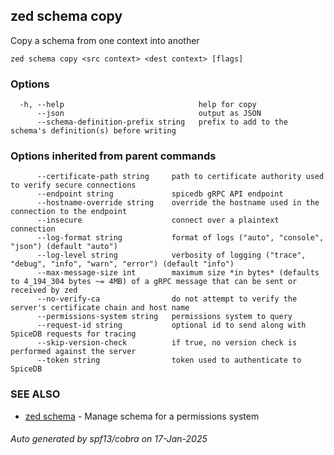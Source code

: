 ## zed schema copy

Copy a schema from one context into another

```
zed schema copy <src context> <dest context> [flags]
```

### Options

```
  -h, --help                              help for copy
      --json                              output as JSON
      --schema-definition-prefix string   prefix to add to the schema's definition(s) before writing
```

### Options inherited from parent commands

```
      --certificate-path string     path to certificate authority used to verify secure connections
      --endpoint string             spicedb gRPC API endpoint
      --hostname-override string    override the hostname used in the connection to the endpoint
      --insecure                    connect over a plaintext connection
      --log-format string           format of logs ("auto", "console", "json") (default "auto")
      --log-level string            verbosity of logging ("trace", "debug", "info", "warn", "error") (default "info")
      --max-message-size int        maximum size *in bytes* (defaults to 4_194_304 bytes ~= 4MB) of a gRPC message that can be sent or received by zed
      --no-verify-ca                do not attempt to verify the server's certificate chain and host name
      --permissions-system string   permissions system to query
      --request-id string           optional id to send along with SpiceDB requests for tracing
      --skip-version-check          if true, no version check is performed against the server
      --token string                token used to authenticate to SpiceDB
```

### SEE ALSO

* [zed schema](zed_schema.md)	 - Manage schema for a permissions system

###### Auto generated by spf13/cobra on 17-Jan-2025
